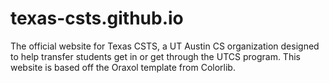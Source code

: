 # texas-csts.github.io
The official website for Texas CSTS, a UT Austin CS organization designed to help transfer students get in or get through the UTCS program. This website is based off the Oraxol template from Colorlib.